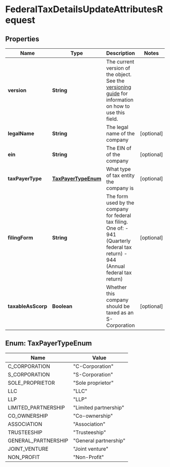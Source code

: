 

# FederalTaxDetailsUpdateAttributesRequest


## Properties

| Name | Type | Description | Notes |
|------------ | ------------- | ------------- | -------------|
|**version** | **String** | The current version of the object. See the [versioning guide](https://docs.gusto.com/embedded-payroll/docs/versioning#object-layer) for information on how to use this field. |  |
|**legalName** | **String** | The legal name of the company |  [optional] |
|**ein** | **String** | The EIN of of the company |  [optional] |
|**taxPayerType** | [**TaxPayerTypeEnum**](#TaxPayerTypeEnum) | What type of tax entity the company is |  [optional] |
|**filingForm** | **String** | The form used by the company for federal tax filing. One of: - 941 (Quarterly federal tax return) - 944 (Annual federal tax return) |  [optional] |
|**taxableAsScorp** | **Boolean** | Whether this company should be taxed as an S-Corporation |  [optional] |



## Enum: TaxPayerTypeEnum

| Name | Value |
|---- | -----|
| C_CORPORATION | &quot;C-Corporation&quot; |
| S_CORPORATION | &quot;S-Corporation&quot; |
| SOLE_PROPRIETOR | &quot;Sole proprietor&quot; |
| LLC | &quot;LLC&quot; |
| LLP | &quot;LLP&quot; |
| LIMITED_PARTNERSHIP | &quot;Limited partnership&quot; |
| CO_OWNERSHIP | &quot;Co-ownership&quot; |
| ASSOCIATION | &quot;Association&quot; |
| TRUSTEESHIP | &quot;Trusteeship&quot; |
| GENERAL_PARTNERSHIP | &quot;General partnership&quot; |
| JOINT_VENTURE | &quot;Joint venture&quot; |
| NON_PROFIT | &quot;Non-Profit&quot; |



